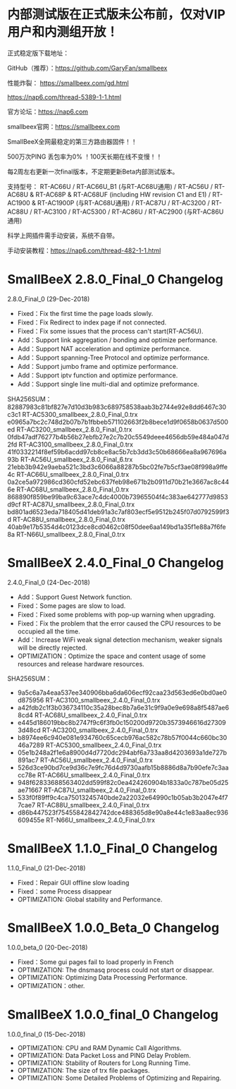 内部测试版在正式版未公布前，仅对VIP用户和内测组开放！
===============================================

正式稳定版下载地址：

GitHub（推荐）：https://github.com/GaryFan/smallbeex

性能炸裂：
https://smallbeex.com/gd.html

https://nap6.com/thread-5389-1-1.html

官方论坛：https://nap6.com

smallbeex官网：https://smallbeex.com

SmallBeeX全网最稳定的第三方路由器固件！！

500万次PING 丢包率为0% ！100天长期在线不变慢！！

每2周左右更新一次final版本，不定期更新Beta内部测试版本。

支持型号：
RT-AC66U / RT-AC66U_B1 (与RT-AC68U通用) / RT-AC56U / RT-AC68U & RT-AC68P & RT-AC68UF (including HW revision C1 and E1) / RT-AC1900 & RT-AC1900P (与RT-AC68U通用) / RT-AC87U / RT-AC3200 / RT-AC88U / RT-AC3100 / RT-AC5300 / RT-AC86U / RT-AC2900 (与RT-AC86U通用)

科学上网插件需手动安装，系统不自带。

手动安装教程：https://nap6.com/thread-482-1-1.html


SmallBeeX 2.8.0_Final_0 Changelog
===============================================

2.8.0_Final_0 (29-Dec-2018)

  - Fixed：Fix the first time the page loads slowly.
  - Fixed：Fix Redirect to index page if not connected.
  - Fixed：Fix some issues that the process can't start(RT-AC56U).
  - Add：Support link aggregation / bonding and optimize performance.
  - Add：Support NAT acceleration and optimize performance.
  - Add：Support spanning-Tree Protocol and optimize performance.
  - Add：Support jumbo frame and optimize performance.
  - Add：Support iptv function and optimize performance.
  - Add：Support single line multi-dial and optimize preformance.

SHA256SUM：
82887983c81bf827e7d10d3b983c689758538aab3b2744e92e8dd6467c30c3c1  RT-AC5300_smallbeex_2.8.0_Final_0.trx
e0965a7bc2c748d2b07b7b1fbbeb571102663f2b8bece1d9f0658b0637d500ed  RT-AC3200_smallbeex_2.8.0_Final_0.trx
0fdb47adf76277b4b56b27ebfb27e2c7b20c5549deee4656db59e484a047d2fd  RT-AC3100_smallbeex_2.8.0_Final_0.trx
41f0332214f8ef59b6acdd97cb8ce8ac5b7cb3dd3c50b68666ea8a967696a93b  RT-AC56U_smallbeex_2.8.0_Final_6.trx
21ebb3b942e9aeba521c3bd3c6066a88287b5bc02fe7b5cf3ae08f998a9ffe4c  RT-AC66U_smallbeex_2.8.0_Final_0.trx
0a2ce5a972986cd360cfd52ebc637feb98e671b2b0911d70b21e3667ac8c446e  RT-AC68U_smallbeex_2.8.0_Final_0.trx
868890f859be99ba9c63ace7c4dc4000b73965504f4c383ae642777d9853d9cf  RT-AC87U_smallbeex_2.8.0_Final_0.trx
bd801ad6523eda718405d41deb91a3c7af803ecf5e9512b245f07d0792599f3d  RT-AC88U_smallbeex_2.8.0_Final_0.trx
40ab9e17b5354d4c0123dce8cd0462c08f50dee6aa149bd1a35f1e88a7f6fe8a  RT-N66U_smallbeex_2.8.0_Final_0.trx


SmallBeeX 2.4.0_Final_0 Changelog
===============================================

2.4.0_Final_0 (24-Dec-2018)

  - Add：Support Guest Network function.
  - Fixed：Some pages are slow to load.
  - Fixed：Fixed some problems with pop-up warning when upgrading.
  - Fixed：Fix the problem that the error caused the CPU resources to be occupied all the time.
  - Add：Increase WiFi weak signal detection mechanism, weaker signals will be directly rejected.
  - OPTIMIZATION：Optimize the space and content usage of some resources and release hardware resources.


SHA256SUM：

  - 9a5c6a7a4eaa537ee340906bba6da606ecf92caa23d563ed6e0bd0ae0d875956  RT-AC3100_smallbeex_2.4.0_Final_0.trx
  - a42fdb2c1f3b036734110c35a28bec8b7a6e31c9f9a0e9e698a8f5487ae68cd4  RT-AC68U_smallbeex_2.4.0_Final_0.trx
  - e445d186019bbc8b2747f9c6f3fb0c150200d9720b3573946616d273093d48cd  RT-AC3200_smallbeex_2.4.0_Final_0.trx
  - b8974ee6c940e081e934760c65cecb976ac582c78b57f0044c660bc3046a7289  RT-AC5300_smallbeex_2.4.0_Final_0.trx
  - 05e1b248a2f1e6a8900d4d7720dc294abf6a733aa8d4203693a1de727b891ac7  RT-AC56U_smallbeex_2.4.0_Final_0.trx
  - 526d3ce90bd7ce9d36c7e9fc76d4d9730aafb15b8886d8a7b90efe7c3aacc78e  RT-AC66U_smallbeex_2.4.0_Final_0.trx
  - 948f62833688563402dd599f82c0ea424260904b1833a0c787be05d25ae71667  RT-AC87U_smallbeex_2.4.0_Final_0.trx
  - 533f0f89ff9c4ca75013245740bde2a22032e64990c1b05ab3b2047e4f77cae7  RT-AC88U_smallbeex_2.4.0_Final_0.trx
  - d86b447523f75455842842742dce488365d8e90a8e44c1e83aa8ec936609455e  RT-N66U_smallbeex_2.4.0_Final_0.trx



SmallBeeX 1.1.0_Final_0 Changelog
===============================================

1.1.0_Final_0 (21-Dec-2018)
  - Fixed：Repair GUI offline slow loading
  - Fixed：some Process disappear
  - OPTIMIZATION: Global stability and Performance.


SmallBeeX 1.0.0_Beta_0 Changelog
===============================================

1.0.0_beta_0 (20-Dec-2018)
  - Fixed：Some gui pages fail to load properly in French
  - OPTIMIZATION: The dnsmasq process could not start or disappear.
  - OPTIMIZATION: Optimizing Data Processing Performance.
  - OPTIMIZATION：other.

SmallBeeX 1.0.0_final_0 Changelog
===============================================

1.0.0_final_0 (15-Dec-2018)
  - OPTIMIZATION: CPU and RAM Dynamic Call Algorithms.
  - OPTIMIZATION: Data Packet Loss and PING Delay Problem.
  - OPTIMIZATION: Stability of Routers for Long Running Time.
  - OPTIMIZATION: The size of trx file packages.
  - OPTIMIZATION: Some Detailed Problems of Optimizing and Repairing.

  
  
  
